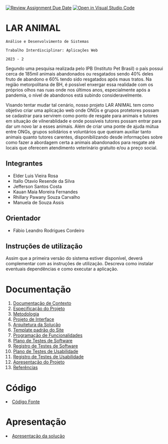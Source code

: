 [![Review Assignment Due Date](https://classroom.github.com/assets/deadline-readme-button-24ddc0f5d75046c5622901739e7c5dd533143b0c8e959d652212380cedb1ea36.svg)](https://classroom.github.com/a/72TShExv)
[![Open in Visual Studio Code](https://classroom.github.com/assets/open-in-vscode-718a45dd9cf7e7f842a935f5ebbe5719a5e09af4491e668f4dbf3b35d5cca122.svg)](https://classroom.github.com/online_ide?assignment_repo_id=11570994&assignment_repo_type=AssignmentRepo)
# LAR ANIMAL

`Análise e Desenvolvimento de Sistemas`

`Trabalho Interdisciplinar: Aplicações Web`

`2023 - 2`

Segundo uma pesquisa realizada pelo IPB (Instituto Pet Brasil) o país possui cerca de 185mil animais abandonados ou resgatados sendo 40% deles fruto de abandono e 60% tendo sido resgatados após maus tratos. Na região metorpolitana de BH, é possível enxergar essa realidade com os próprios olhos nas ruas onde nos últimos anos, especialmente após a pandemia, o nível de abandonos está subindo consideravelmente.

Visando tentar mudar tal cenário, nosso projeto LAR ANIMAL tem como objetivo criar uma aplicação web onde ONGs e grupos protetores possam se cadastrar para servirem como ponto de resgate para animais e tutores em situação de vilnerablidade e onde possíveis tutores possam entrar para dar um novo lar a esses animais. Além de criar uma ponte de ajuda mútua entre ONGs, grupos solidários e voluntários que queiram auxiliar tanto animais quanto tutores carentes, disponibilizando desde informações sobre como fazer a abordagem certa a animais abandonados para resgate até locais que oferecem atendimento veterinário gratuito e/ou a preço social.

## Integrantes

* Elder Luis Vieira Rosa
* Itallo Otavio Resende da Silva
* Jefferson Santos Costa
* Kauan Maia Moreira Fernandes
* Rhillary Pawany Souza Carvalho
* Manuela de Souza Assis

## Orientador

* Fábio Leandro Rodrigues Cordeiro

## Instruções de utilização

Assim que a primeira versão do sistema estiver disponível, deverá complementar com as instruções de utilização. Descreva como instalar eventuais dependências e como executar a aplicação.

# Documentação

<ol>
<li><a href="docs/context.md"> Documentação de Contexto</a></li>
<li><a href="docs/especification.md"> Especificação do Projeto</a></li>
<li><a href="docs/03-Metodologia.md"> Metodologia</a></li>
<li><a href="docs/04-Projeto de Interface.md"> Projeto de Interface</a></li>
<li><a href="docs/05-Arquitetura da Solução.md"> Arquitetura da Solução</a></li>
<li><a href="docs/06-Template padrão do Site.md"> Template padrão do Site</a></li>
<li><a href="docs/07-Programação de Funcionalidades.md"> Programação de Funcionalidades</a></li>
<li><a href="docs/08-Plano de Testes de Software.md"> Plano de Testes de Software</a></li>
<li><a href="docs/09-Registro de Testes de Software.md"> Registro de Testes de Software</a></li>
<li><a href="docs/10-Plano de Testes de Usabilidade.md"> Plano de Testes de Usabilidade</a></li>
<li><a href="docs/11-Registro de Testes de Usabilidade.md"> Registro de Testes de Usabilidade</a></li>
<li><a href="docs/12-Apresentação do Projeto.md"> Apresentação do Projeto</a></li>
<li><a href="docs/13-Referências.md"> Referências</a></li>
</ol>

# Código

<li><a href="src/README.md"> Código Fonte</a></li>

# Apresentação

<li><a href="presentation/README.md"> Apresentação da solução</a></li>
